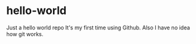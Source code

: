 # hello-world
Just a hello world repo
It's my first time using Github. Also I have no idea how git works.
